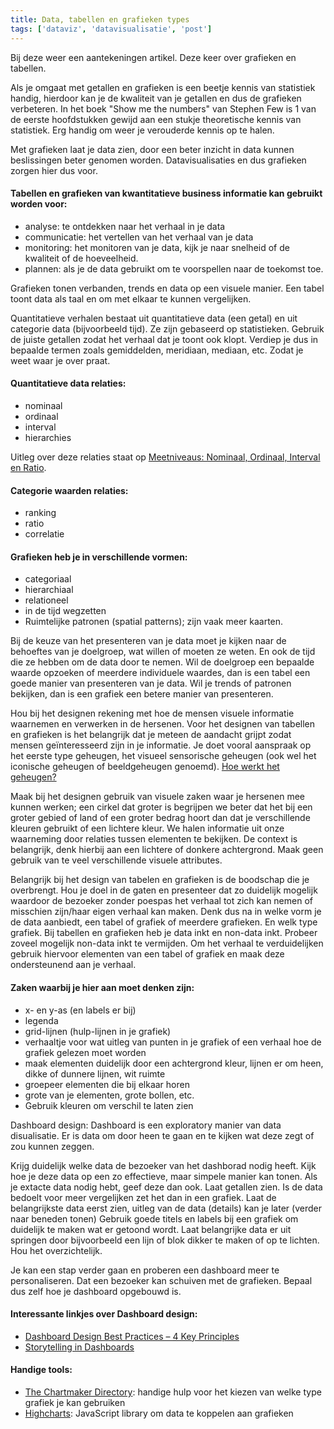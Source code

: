 ```yaml
---
title: Data, tabellen en grafieken types
tags: ['dataviz', 'datavisualisatie', 'post']
---
```


Bij deze weer een aantekeningen artikel. Deze keer over grafieken en tabellen.

Als je omgaat met getallen en grafieken is een beetje kennis van statistiek handig, hierdoor kan je de kwaliteit van je getallen en dus de grafieken verbeteren. In het boek "Show me the numbers" van Stephen Few is 1 van de eerste hoofdstukken gewijd aan een stukje theoretische kennis van statistiek. Erg handig om weer je verouderde kennis op te halen.

Met grafieken laat je data zien, door een beter inzicht in data kunnen beslissingen beter genomen worden. Datavisualisaties en dus grafieken zorgen hier dus voor.

#### Tabellen en grafieken van kwantitatieve business informatie kan gebruikt worden voor:
- analyse: te ontdekken naar het verhaal in je data
- communicatie: het vertellen van het verhaal van je data
- monitoring: het monitoren van je data, kijk je naar snelheid of de kwaliteit of de hoeveelheid.
- plannen: als je de data gebruikt om te voorspellen naar de toekomst toe.

Grafieken tonen verbanden, trends en data op een visuele manier. Een tabel toont data als taal en om met elkaar te kunnen vergelijken.

Quantitatieve verhalen bestaat uit quantitatieve data (een getal) en uit categorie data (bijvoorbeeld tijd). Ze zijn gebaseerd op statistieken. Gebruik de juiste getallen zodat het verhaal dat je toont ook klopt. Verdiep je dus in bepaalde termen zoals gemiddelden, meridiaan, mediaan, etc. Zodat je weet waar je over praat.

#### Quantitatieve data relaties:
- nominaal
- ordinaal
- interval
- hierarchies

Uitleg over deze relaties staat op [Meetniveaus: Nominaal, Ordinaal, Interval en Ratio](https://wetenschap.infonu.nl/onderzoek/110039-meetniveaus-nominaal-ordinaal-interval-en-ratio.html).

#### Categorie waarden relaties:
- ranking
- ratio
- correlatie

#### Grafieken heb je in verschillende vormen:
- categoriaal
- hierarchiaal
- relationeel
- in de tijd wegzetten
- Ruimtelijke patronen (spatial patterns); zijn vaak meer kaarten.

Bij de keuze van het presenteren van je data moet je kijken naar de behoeftes van je doelgroep, wat willen of moeten ze weten. En ook de tijd die ze hebben om de data door te nemen. 
Wil de doelgroep een bepaalde waarde opzoeken of meerdere individuele waardes, dan is een tabel een goede manier van presenteren van je data. Wil je trends of patronen bekijken, dan is een grafiek een betere manier van presenteren.

Hou bij het designen rekening met hoe de mensen visuele informatie waarnemen en verwerken in de hersenen. Voor het designen van tabellen en grafieken is het belangrijk dat je meteen de aandacht grijpt zodat mensen geïnteresseerd zijn in je informatie. Je doet vooral aanspraak op het eerste type geheugen, het visueel sensorische geheugen (ook wel het iconische geheugen of beeldgeheugen genoemd). [Hoe werkt het geheugen?](https://wetenschap.infonu.nl/diversen/108200-hoe-werkt-het-geheugen-bekeken-vanuit-psychologisch-oogpunt.html)

Maak bij het designen gebruik van visuele zaken waar je hersenen mee kunnen werken; een cirkel dat groter is begrijpen we beter dat het bij een groter gebied of land of een groter bedrag hoort dan dat je verschillende kleuren gebruikt of een lichtere kleur.
We halen informatie uit onze waarneming door relaties tussen elementen te bekijken. De context is belangrijk, denk hierbij aan een lichtere of donkere achtergrond. Maak geen gebruik van te veel verschillende visuele attributes.

Belangrijk bij het design van tabelen en grafieken is de boodschap die je overbrengt. Hou je doel in de gaten en presenteer dat zo duidelijk mogelijk waardoor de bezoeker zonder poespas het verhaal tot zich kan nemen of misschien zijn/haar eigen verhaal kan maken. Denk dus na in welke vorm je de data aanbiedt, een tabel of grafiek of meerdere grafieken. En welk type grafiek. Bij tabellen en grafieken heb je data inkt en non-data inkt. Probeer zoveel mogelijk non-data inkt te vermijden. 
Om het verhaal te verduidelijken gebruik hiervoor elementen van een tabel of grafiek en maak deze ondersteunend aan je verhaal.

#### Zaken waarbij je hier aan moet denken zijn:
- x- en y-as (en labels er bij)
- legenda
- grid-lijnen (hulp-lijnen in je grafiek)
- verhaaltje voor wat uitleg van punten in je grafiek of een verhaal hoe de grafiek gelezen moet worden
- maak elementen duidelijk door een achtergrond kleur, lijnen er om heen, dikke of dunnere lijnen, wit ruimte
- groepeer elementen die bij elkaar horen
- grote van je elementen, grote bollen, etc.
- Gebruik kleuren om verschil te laten zien

Dashboard design:
Dashboard is een exploratory manier van data disualisatie. Er is data om door heen te gaan en te kijken wat deze zegt of zou kunnen zeggen. 

Krijg duidelijk welke data de bezoeker van het dashborad nodig heeft. 
Kijk hoe je deze data op een zo effectieve, maar simpele manier kan tonen. 
Als je extacte data nodig hebt, geef deze dan ook. Laat getallen zien. Is de data bedoelt voor meer vergelijken zet het dan in een grafiek.
Laat de belangrijkste data eerst zien, uitleg van de data (details) kan je later (verder naar beneden tonen)
Gebruik goede titels en labels bij een grafiek om duidelijk te maken wat er getoond wordt.
Laat belangrijke data er uit springen door bijvoorbeeld een lijn of blok dikker te maken of op te lichten.
Hou het overzichtelijk.

Je kan een stap verder gaan en proberen een dashboard meer te personaliseren. Dat een bezoeker kan schuiven met de grafieken. Bepaal dus zelf hoe je dashboard opgebouwd is.


#### Interessante linkjes over Dashboard design:
- [Dashboard Design Best Practices – 4 Key Principles](https://www.sisense.com/blog/4-design-principles-creating-better-dashboards/)
- [Storytelling in Dashboards](http://www.susielu.com/data-viz/storytelling-in-dashboards)

#### Handige tools:
- [The Chartmaker Directory](http://chartmaker.visualisingdata.com/): handige hulp voor het kiezen van welke type grafiek je kan gebruiken
- [Highcharts](https://www.highcharts.com/): JavaScript library om data te koppelen aan grafieken